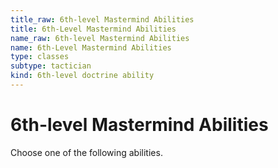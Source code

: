 ```yaml
---
title_raw: 6th-level Mastermind Abilities
title: 6th-Level Mastermind Abilities
name_raw: 6th-level Mastermind Abilities
name: 6th-Level Mastermind Abilities
type: classes
subtype: tactician
kind: 6th-level doctrine ability
---
```


# 6th-level Mastermind Abilities

Choose one of the following abilities.
